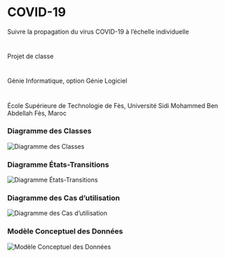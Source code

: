 # COVID-19
Suivre la propagation du virus COVID-19 à l’échelle individuelle
#
Projet de classe 
#
Génie Informatique, option Génie Logiciel
#
École Supérieure de Technologie de Fès, Université Sidi Mohammed Ben Abdellah
Fès, Maroc
###  Diagramme des Classes
![Diagramme des Classes](https://github.com/Abdourahamane709/COVID-19/blob/main/diagramme-classes.png)
### Diagramme États-Transitions
![Diagramme États-Transitions](https://github.com/Abdourahamane709/COVID-19/blob/main/conception-etat.png)
### Diagramme des Cas d’utilisation
![Diagramme des Cas d’utilisation](https://github.com/Abdourahamane709/COVID-19/blob/main/diagramme-cas.png)
### Modèle Conceptuel des Données
![Modèle Conceptuel des Données](https://github.com/Abdourahamane709/COVID-19/blob/main/mcd.png)
